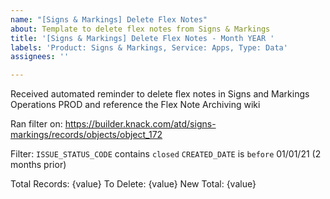 ```yaml
---
name: "[Signs & Markings] Delete Flex Notes"
about: Template to delete flex notes from Signs & Markings
title: '[Signs & Markings] Delete Flex Notes - Month YEAR '
labels: 'Product: Signs & Markings, Service: Apps, Type: Data'
assignees: ''

---
```


Received automated reminder to delete flex notes in Signs and Markings Operations PROD and reference the Flex Note Archiving wiki

Ran filter on: https://builder.knack.com/atd/signs-markings/records/objects/object_172

Filter:
`ISSUE_STATUS_CODE` contains `closed`
`CREATED_DATE` is `before` 01/01/21 (2 months prior)

Total Records: {value}
To Delete: {value}
New Total: {value}

